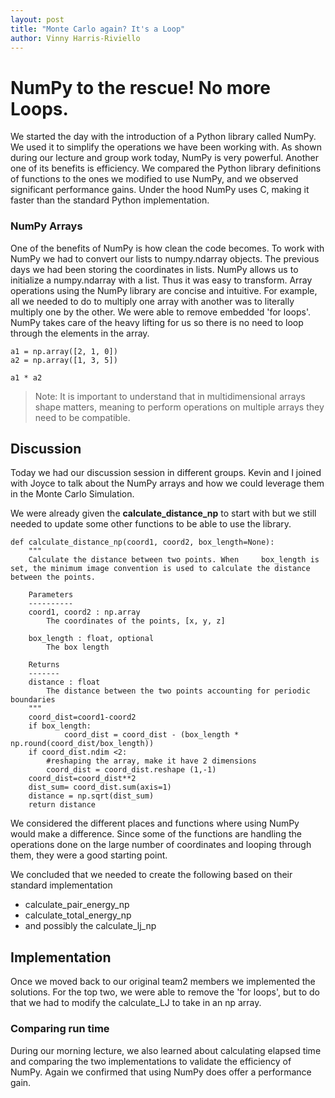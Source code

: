 ```yaml
---
layout: post
title: "Monte Carlo again? It's a Loop"
author: Vinny Harris-Riviello
---
```


# NumPy to the rescue! No more Loops.
We started the day with the introduction of a Python library called NumPy. We used it to simplify the operations we have been working with. 
As shown during our lecture and group work today, NumPy is very powerful.  Another one of its benefits is efficiency. We compared the Python library definitions of functions to the ones we modified to use NumPy, and we observed significant performance gains. Under the hood NumPy uses C, making it faster than the standard Python implementation. 

### NumPy Arrays
One of the benefits of NumPy is how clean the code becomes. To work with NumPy we had to convert our lists to numpy.ndarray objects. The previous days we had been storing the coordinates in lists. NumPy allows us to initialize a numpy.ndarray with a list. Thus it was easy to transform. Array operations using the NumPy library are concise and intuitive. For example, all we needed to do to multiply one array with another was to literally multiply one by the other. We were able to remove embedded 'for loops'. NumPy takes care of the heavy lifting for us so there is no need to loop through the elements in the array.
```
a1 = np.array([2, 1, 0])
a2 = np.array([1, 3, 5])

a1 * a2
```
>Note: It is important to understand that in multidimensional arrays shape matters, meaning to perform operations on multiple arrays they need to be compatible. 

## Discussion
Today we had our discussion session in different groups. Kevin and I joined with Joyce to talk about the NumPy arrays and how we could leverage them in the Monte Carlo Simulation. 

We were already given the **calculate_distance_np** to start with but we still needed to update some other functions to be able to use the library. 

```
def calculate_distance_np(coord1, coord2, box_length=None):
    """
    Calculate the distance between two points. When     box_length is set, the minimum image convention is used to calculate the distance between the points.

    Parameters
    ----------
    coord1, coord2 : np.array
        The coordinates of the points, [x, y, z]
    
    box_length : float, optional
        The box length

    Returns
    -------
    distance : float
        The distance between the two points accounting for periodic boundaries
    """
    coord_dist=coord1-coord2
    if box_length:    
            coord_dist = coord_dist - (box_length * np.round(coord_dist/box_length))
    if coord_dist.ndim <2:
        #reshaping the array, make it have 2 dimensions
        coord_dist = coord_dist.reshape (1,-1)
    coord_dist=coord_dist**2
    dist_sum= coord_dist.sum(axis=1)
    distance = np.sqrt(dist_sum)
    return distance
```


We considered the different places and functions where using NumPy would make a difference. Since some of the functions are handling the operations done on the large number of coordinates and looping through them, they were a good starting point.

We concluded that we needed to create the following based on their standard implementation
* calculate_pair_energy_np
* calculate_total_energy_np
* and possibly the calculate_lj_np


## Implementation
Once we moved back to our original team2 members we implemented the solutions. For the top two, we were able to remove the 'for loops', but to do that we had to modify the calculate_LJ to take in an np array.

### Comparing run time
During our morning lecture, we also learned about calculating elapsed time and comparing the two implementations to validate the efficiency of NumPy. Again we confirmed that using NumPy does offer a performance gain. 